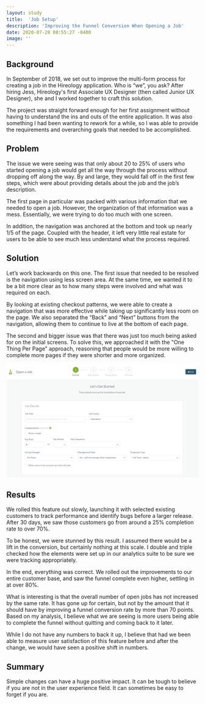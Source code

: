 ```yaml
---
layout: study
title:  'Job Setup'
description: 'Improving the Funnel Conversion When Opening a Job'
date: 2020-07-28 08:55:27 -0400
image: ''
---
```


## Background

In September of 2018, we set out to improve the multi-form process for creating a job in the Hireology application. Who is &ldquo;we&rdquo;, you ask? After hiring Jess, Hireology's first Associate UX Designer (then called Junior UX Designer), she and I worked together to craft this solution.

The project was straight forward enough for her first assignment without having to understand the ins and outs of the entire application. It was also something I had been wanting to rework for a while, so I was able to provide the requirements and overarching goals that needed to be accomplished.

## Problem

The issue we were seeing was that only about 20 to 25% of users who started opening a job would get all the way through the process without dropping off along the way. By and large, they would fall off in the first few steps, which were about providing details about the job and the job&rsquo;s description.

The first page in particular was packed with various information that we needed to open a job. However, the organization of that information was a mess. Essentially, we were trying to do too much with one screen.

In addition, the navigation was anchored at the bottom and took up nearly 1/5 of the page. Coupled with the header, it left very little real estate for users to be able to see much less understand what the process required.

## Solution

Let&rsquo;s work backwards on this one. The first issue that needed to be resolved is the navigation using less screen area. At the same time, we wanted it to be a bit more clear as to how many steps were involved and what was required on each.

By looking at existing checkout patterns, we were able to create a navigation that was more effective while taking up significantly less room on the page. We also separated the &ldquo;Back&rdquo; and &ldquo;Next&rdquo; buttons from the navigation, allowing them to continue to live at the bottom of each page.

The second and bigger issue was that there was just too much being asked for on the initial screens. To solve this, we approached it with the "One Thing Per Page" approach, reasoning that people would be more willing to complete more pages if they were shorter and more organized.

![](/assets/images/casestudies/job-setup-4.png)

## Results

We rolled this feature out slowly, launching it with selected existing customers to track performance and identify bugs before a larger release. After 30 days, we saw those customers go from around a 25% completion rate to over 70%.

To be honest, we were stunned by this result. I assumed there would be a lift in the conversion, but certainly nothing at this scale. I double and triple checked how the elements were set up in our analytics suite to be sure we were tracking appropriately.

In the end, everything was correct. We rolled out the improvements to our entire customer base, and saw the funnel complete even higher, settling in at over 80%.

What is interesting is that the overall number of open jobs has not increased by the same rate. It has gone up for certain, but not by the amount that it should have by improving a funnel conversion rate by more than 70 points. Based on my analysis, I believe what we are seeing is more users being able to complete the funnel without quitting and coming back to it later.

While I do not have any numbers to back it up, I believe that had we been able to measure user satisfaction of this feature before and after the change, we would have seen a positive shift in numbers.

## Summary

Simple changes can have a huge positive impact. It can be tough to believe if you are not in the user experience field. It can sometimes be easy to forget if you are. 